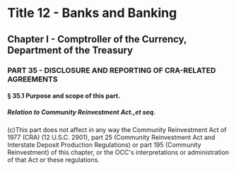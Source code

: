 
# Title 12 - Banks and Banking
## Chapter I - Comptroller of the Currency, Department of the Treasury
### PART 35 - DISCLOSURE AND REPORTING OF CRA-RELATED AGREEMENTS
#### § 35.1 Purpose and scope of this part.
##### Relation to Community Reinvestment Act.,et seq.

(c)This part does not affect in any way the Community Reinvestment Act of 1977 (CRA) (12 U.S.C. 2901), part 25 (Community Reinvestment Act and Interstate Deposit Production Regulations) or part 195 (Community Reinvestment) of this chapter, or the OCC's interpretations or administration of that Act or these regulations.
